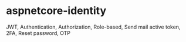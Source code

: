 # aspnetcore-identity
 JWT, Authentication, Authorization, Role-based, Send mail active token, 2FA, Reset password, OTP

